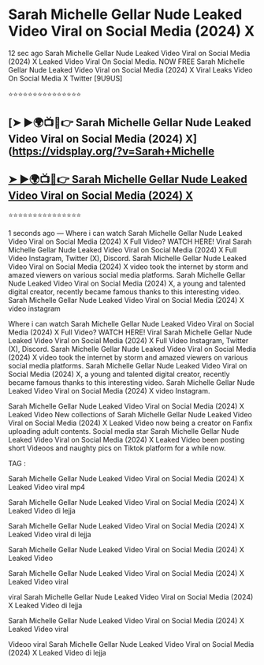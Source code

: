 ﻿# Sarah Michelle Gellar Nude Leaked Video Viral on Social Media (2024) X



12 sec ago Sarah Michelle Gellar Nude Leaked Video Viral on Social Media (2024) X Leaked Video Viral On Social Media. NOW FREE Sarah Michelle Gellar Nude Leaked Video Viral on Social Media (2024) X Viral Leaks Video On Social Media X Twitter [9U9US]

⭐⭐⭐⭐⭐⭐⭐⭐⭐⭐⭐⭐⭐⭐⭐

## [➤ ►🌍📺📱👉 Sarah Michelle Gellar Nude Leaked Video Viral on Social Media (2024) X](https://vidsplay.org/?v=Sarah+Michelle

## [➤ ►🌍📺📱👉 Sarah Michelle Gellar Nude Leaked Video Viral on Social Media (2024) X](https://vidsplay.org/?v=Sarah+Michelle)


⭐⭐⭐⭐⭐⭐⭐⭐⭐⭐⭐⭐⭐⭐⭐



1 seconds ago — Where i can watch Sarah Michelle Gellar Nude Leaked Video Viral on Social Media (2024) X Full Video? WATCH HERE! Viral Sarah Michelle Gellar Nude Leaked Video Viral on Social Media (2024) X Full Video Instagram, Twitter (X), Discord. Sarah Michelle Gellar Nude Leaked Video Viral on Social Media (2024) X video took the internet by storm and amazed viewers on various social media platforms. Sarah Michelle Gellar Nude Leaked Video Viral on Social Media (2024) X, a young and talented digital creator, recently became famous thanks to this interesting video. Sarah Michelle Gellar Nude Leaked Video Viral on Social Media (2024) X video instagram

Where i can watch Sarah Michelle Gellar Nude Leaked Video Viral on Social Media (2024) X Full Video? WATCH HERE! Viral Sarah Michelle Gellar Nude Leaked Video Viral on Social Media (2024) X Full Video Instagram, Twitter (X), Discord. Sarah Michelle Gellar Nude Leaked Video Viral on Social Media (2024) X video took the internet by storm and amazed viewers on various social media platforms. Sarah Michelle Gellar Nude Leaked Video Viral on Social Media (2024) X, a young and talented digital creator, recently became famous thanks to this interesting video. Sarah Michelle Gellar Nude Leaked Video Viral on Social Media (2024) X video Instagram.

Sarah Michelle Gellar Nude Leaked Video Viral on Social Media (2024) X Leaked Video New collections of Sarah Michelle Gellar Nude Leaked Video Viral on Social Media (2024) X Leaked Video now being a creator on Fanfix uploading adult contents. Social media star Sarah Michelle Gellar Nude Leaked Video Viral on Social Media (2024) X Leaked Video been posting short Videoos and naughty pics on Tiktok platform for a while now.

TAG :

 

Sarah Michelle Gellar Nude Leaked Video Viral on Social Media (2024) X Leaked Video viral mp4

 

Sarah Michelle Gellar Nude Leaked Video Viral on Social Media (2024) X Leaked Video di lejja

 

Sarah Michelle Gellar Nude Leaked Video Viral on Social Media (2024) X Leaked Video viral di lejja

 

Sarah Michelle Gellar Nude Leaked Video Viral on Social Media (2024) X Leaked Video

 

Sarah Michelle Gellar Nude Leaked Video Viral on Social Media (2024) X Leaked Video viral

 

viral Sarah Michelle Gellar Nude Leaked Video Viral on Social Media (2024) X Leaked Video di lejja

 

Sarah Michelle Gellar Nude Leaked Video Viral on Social Media (2024) X Leaked Video viral

 

Videoo viral Sarah Michelle Gellar Nude Leaked Video Viral on Social Media (2024) X Leaked Video di lejja